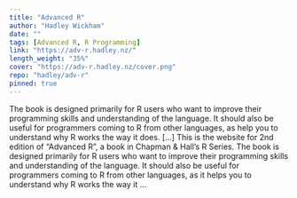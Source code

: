 ```yaml
---
title: "Advanced R"
author: "Hadley Wickham"
date: ""
tags: [Advanced R, R Programming]
link: "https://adv-r.hadley.nz/"
length_weight: "35%"
cover: "https://adv-r.hadley.nz/cover.png"
repo: "hadley/adv-r"
pinned: true
---
```


The book is designed primarily for R users who want to improve their programming skills and understanding of the language. It should also be useful for programmers coming to R from other languages, as help you to understand why R works the way it does. [...] This is the website for 2nd edition of “Advanced R”, a book in Chapman & Hall’s R Series. The book is designed primarily for R users who want to improve their programming skills and understanding of the language. It should also be useful for programmers coming to R from other languages, as it helps you to understand why R works the way it  ...
